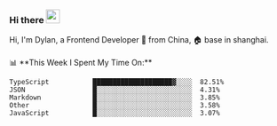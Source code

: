 ### Hi there <img src="https://media.giphy.com/media/hvRJCLFzcasrR4ia7z/giphy.gif" width="25px">

<!-- ![visitors](https://visitor-badge.glitch.me/badge?page_id=dislfyer.dislfyer) --!>

Hi, I'm Dylan, a Frontend Developer 🚀 from China, 🏠 base in shanghai.
<br/>
<br/>

📊 **This Week I Spent My Time On:**


<!--START_SECTION:waka-->

```text
TypeScript           ████████████████████▓░░░░  82.51%
JSON                 █░░░░░░░░░░░░░░░░░░░░░░░░  4.31%
Markdown             █░░░░░░░░░░░░░░░░░░░░░░░░  3.85%
Other                █░░░░░░░░░░░░░░░░░░░░░░░░  3.58%
JavaScript           █░░░░░░░░░░░░░░░░░░░░░░░░  3.07%
```

<!--END_SECTION:waka-->

<!--
**About Me:**
 -->

